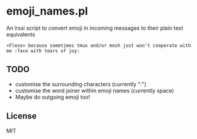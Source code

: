 # emoji_names.pl

An irssi script to convert emoji in incoming messages to their plain text equivalents

```
<Flexo> because sometimes tmux and/or mosh just won't cooperate with me :face with tears of joy:
```

## TODO

* customise the surrounding characters (currently ":")
* customise the word joiner within emoji names (currently space)
* Maybe do outgoing emoji too!

## License

MIT
